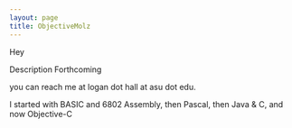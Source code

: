 ```yaml
---
layout: page
title: ObjectiveMolz
---
```




Hey

Description Forthcoming

you can reach me at logan dot hall at asu dot edu.

I started with BASIC and 6802 Assembly, then Pascal, then Java & C, and now Objective-C

